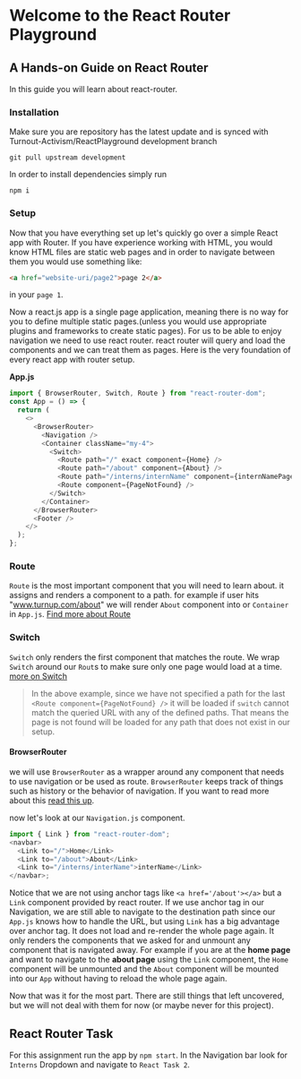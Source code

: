# Welcome to the React Router Playground

## A Hands-on Guide on React Router

In this guide you will learn about react-router.

### Installation

Make sure you are repository has the latest update and is synced with Turnout-Activism/ReactPlayground development branch

```shell script
git pull upstream development
```

In order to install dependencies simply run

```shell script
npm i 
```

### Setup

Now that you have everything set up let's quickly go over a simple React app with Router. If you have experience working with HTML, you would know HTML files are static web pages and in order to navigate between them you would use something like:

```html
<a href="website-uri/page2">page 2</a>
```

in your `page 1`.

Now a react.js app is a single page application, meaning there is no way for you to define multiple static pages.(unless you would use appropriate plugins and frameworks to create static pages). For us to be able to enjoy navigation we need to use react router. react router will query and load the components and we can treat them as pages. Here is the very foundation of every react app with router setup.

**App.js**

```js
import { BrowserRouter, Switch, Route } from "react-router-dom";
const App = () => {
  return (
    <>
      <BrowserRouter>
        <Navigation />
        <Container className="my-4">
          <Switch>
            <Route path="/" exact component={Home} />
            <Route path="/about" component={About} />
            <Route path="/interns/internName" component={internNamePage} />
            <Route component={PageNotFound} />
          </Switch>
        </Container>
      </BrowserRouter>
      <Footer />
    </>
  );
};
```

### Route

`Route` is the most important component that you will need to learn about. it assigns and renders a component to a path. for example if user hits "www.turnup.com/about" we will render `About` component into or `Container` in `App.js`. [Find more about Route](https://reactrouter.com/web/api/Route)

### Switch

`Switch` only renders the first component that matches the route. We wrap `Switch` around our `Rout`s to make sure only one page would load at a time. [more on Switch](https://reactrouter.com/web/api/Switch)

> In the above example, since we have not specified a path for the last `<Route component={PageNotFound} />` it will be loaded if `switch` cannot match the queried URL with any of the defined paths. That means the page is not found will be loaded for any path that does not exist in our setup.

#### BrowserRouter

we will use `BrowserRouter` as a wrapper around any component that needs to use navigation or be used as route. `BrowserRouter` keeps track of things such as history or the behavior of navigation. If you want to read more about this [read this up](https://reactrouter.com/web/api/BrowserRouter).

now let's look at our `Navigation.js` component.

```js
import { Link } from "react-router-dom";
<navbar>
  <Link to="/">Home</Link>
  <Link to="/about">About</Link>
  <Link to="/interns/interName">interName</Link>
</navbar>;
```

Notice that we are not using anchor tags like `<a href='/about'></a>` but a `Link` component provided by react router. If we use anchor tag in our Navigation, we are still able to navigate to the destination path since our `App.js` knows how to handle the URL, but using `Link` has a big advantage over anchor tag. It does not load and re-render the whole page again. It only renders the components that we asked for and unmount any component that is navigated away. For example if you are at the **home page** and want to navigate to the **about page** using the `Link` component, the `Home` component will be unmounted and the `About` component will be mounted into our `App` without having to reload the whole page again.

Now that was it for the most part. There are still things that left uncovered, but we will not deal with them for now (or maybe never for this project).

## React Router Task

For this assignment run the app by `npm start`. In the Navigation bar look for `Interns` Dropdown and navigate to `React Task 2`.
